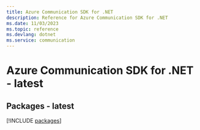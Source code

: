 ```yaml
---
title: Azure Communication SDK for .NET
description: Reference for Azure Communication SDK for .NET
ms.date: 11/03/2023
ms.topic: reference
ms.devlang: dotnet
ms.service: communication
---
```

# Azure Communication SDK for .NET - latest
## Packages - latest
[!INCLUDE [packages](communication-index.md)]